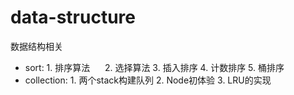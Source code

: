 # data-structure
数据结构相关

- sort: 
        1. 排序算法
        2. 选择算法
        3. 插入排序
        4. 计数排序
        5. 桶排序
- collection:
        1. 两个stack构建队列
        2. Node初体验
        3. LRU的实现

